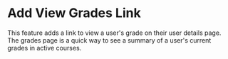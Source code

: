 # Add View Grades Link

This feature adds a link to view a user's grade on their user details page. The grades page is a quick way to see a summary of a user's current grades in active courses.